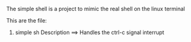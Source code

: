The simple shell is a project to mimic the real shell on the linux terminal

This are the file:
1. simple sh
Description ==> Handles the ctrl-c signal interrupt

